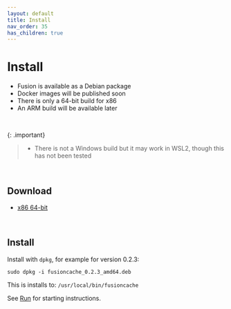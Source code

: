 ```yaml
---
layout: default
title: Install
nav_order: 35
has_children: true
---
```


# Install

- Fusion is available as a Debian package
- Docker images will be published soon
- There is only a 64-bit build for x86
- An ARM build will be available later

<br/>

{: .important}
>- There is not a Windows build but it may work in WSL2, though this has not been tested

<br/>

## Download
- [x86 64-bit](https://fusion.gateway.scarf.sh/package/fusioncache_0.2.2_amd64.deb)

<br/> 

## Install

Install with `dpkg`, for example for version 0.2.3:

`sudo dpkg -i fusioncache_0.2.3_amd64.deb`
 
This is installs to: `/usr/local/bin/fusioncache`

See [Run](run.md) for starting instructions.
